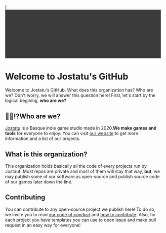 [![Jostatu](https://raw.githubusercontent.com/Jostatu/jostatu.github.io/main/resources/media/img/banner/jostatu-intro-low.gif)

# Welcome to Jostatu's GitHub
Welcome to Jostatu's GitHub. What does this organization has? Who are we? Don't worry, we will answer this question here! First, let's start by the logical begining, **who are we?**

## 🙋‍♂️⁉️Who are we?
[Jostatu](https://www.jostatu.com) is a Basque indie game studio made in 2020.**We make games and tools** for everyone to enjoy. You can visit [our website](https://www.jostatu.com) to get more information and a list of our projects.

## What is  this organization?
This organization holds basically all the code of every projects run by Jostaut. Most repos are private and most of them will stay that way, **but**, we may publish some of our software as open-source and publish source code of our games later down the line.

## Contributing
You can contribute to any open-source project we publish here! To do so, we invite you to read [our code of conduct](https://github.com/Jostatu/.github/blob/main/CODE_OF_CONDUCT.md) and [how to contribute](https://github.com/Jostatu/.github/blob/main/CONTRIBUTING.md). Also, for each project you have templates you can use to open issue and make pull request in an easy way for everyone!



<!--

**Here are some ideas to get you started:**

🙋‍♀️ A short introduction - what is your organization all about?
🌈 Contribution guidelines - how can the community get involved?
👩‍💻 Useful resources - where can the community find your docs? Is there anything else the community should know?
🍿 Fun facts - what does your team eat for breakfast?
🧙 Remember, you can do mighty things with the power of [Markdown](https://docs.github.com/github/writing-on-github/getting-started-with-writing-and-formatting-on-github/basic-writing-and-formatting-syntax)
-->
